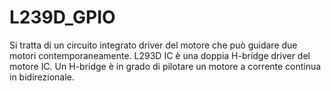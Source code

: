 # L239D_GPIO

Si tratta di un circuito integrato driver del motore che può guidare due motori contemporaneamente. L293D IC è una doppia H-bridge driver del motore IC. Un H-bridge è in grado di pilotare un motore a corrente continua in bidirezionale.
